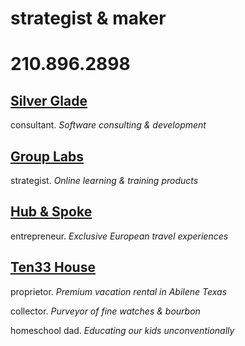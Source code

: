# strategist & maker
# 210.896.2898

## [Silver Glade](https://www.sglade.com)
consultant.
*Software consulting & development*

## [Group Labs](https://www.grouplabs.com)
strategist.
*Online learning & training products*

## [Hub & Spoke](https://www.gohubandspoke.com)
entrepreneur.
*Exclusive European travel experiences*

## [Ten33 House](https://www.ten33house.com)
proprietor.
*Premium vacation rental in Abilene Texas*

collector.
*Purveyor of fine watches & bourbon*

homeschool dad.
*Educating our kids unconventionally*
